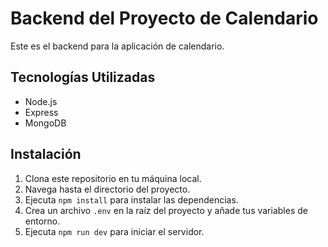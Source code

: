 # Backend del Proyecto de Calendario

Este es el backend para la aplicación de calendario.

## Tecnologías Utilizadas

- Node.js
- Express
- MongoDB 
## Instalación

1. Clona este repositorio en tu máquina local.
2. Navega hasta el directorio del proyecto.
3. Ejecuta `npm install` para instalar las dependencias.
4. Crea un archivo `.env` en la raíz del proyecto y añade tus variables de entorno.
5. Ejecuta `npm run dev` para iniciar el servidor.
